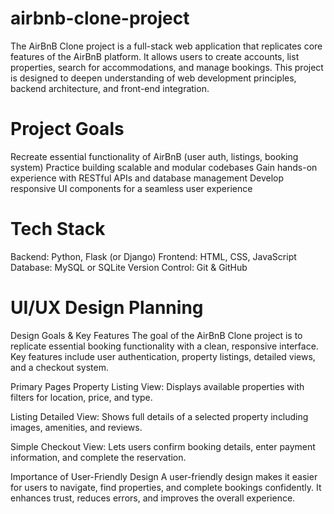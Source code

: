 # airbnb-clone-project
The AirBnB Clone project is a full-stack web application that replicates core features of the AirBnB platform. It allows users to create accounts, list properties, search for accommodations, and manage bookings. This project is designed to deepen understanding of web development principles, backend architecture, and front-end integration.

# Project Goals
Recreate essential functionality of AirBnB (user auth, listings, booking system)
Practice building scalable and modular codebases
Gain hands-on experience with RESTful APIs and database management
Develop responsive UI components for a seamless user experience

# Tech Stack
Backend: Python, Flask (or Django)
Frontend: HTML, CSS, JavaScript
Database: MySQL or SQLite
Version Control: Git & GitHub

# UI/UX Design Planning
Design Goals & Key Features
The goal of the AirBnB Clone project is to replicate essential booking functionality with a clean, responsive interface. Key features include user authentication, property listings, detailed views, and a checkout system.

Primary Pages
Property Listing View: Displays available properties with filters for location, price, and type.

Listing Detailed View: Shows full details of a selected property including images, amenities, and reviews.

Simple Checkout View: Lets users confirm booking details, enter payment information, and complete the reservation.

Importance of User-Friendly Design
A user-friendly design makes it easier for users to navigate, find properties, and complete bookings confidently. It enhances trust, reduces errors, and improves the overall experience.
